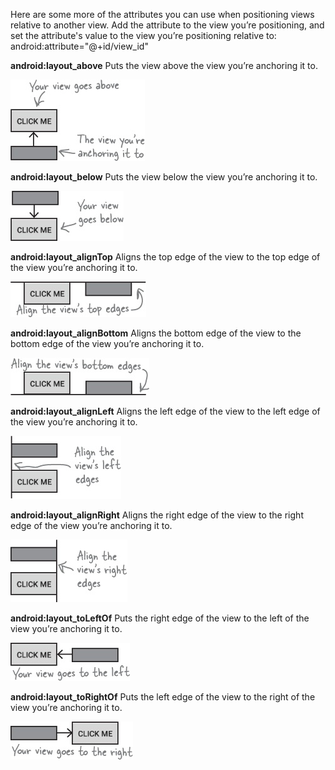 Here are some more of the attributes you can use when positioning views relative to another view. Add the attribute to the view you’re positioning, and set the attribute's value to the view you’re positioning relative to: android:attribute="@+id/view_id"

**android:layout_above**
Puts the view above the view you’re anchoring it to.

![](.guides/img/17.png)

**android:layout_below**
Puts the view below the view you’re anchoring it to.

![](.guides/img/18.png)

**android:layout_alignTop**
Aligns the top edge of the view to the top edge of the view you’re anchoring it to.

![](.guides/img/19.png)

**android:layout_alignBottom**
Aligns the bottom edge of the view to the bottom edge of the view you’re anchoring it to.

![](.guides/img/20.png)

**android:layout_alignLeft**
Aligns the left edge of the view to the left edge of the view you’re anchoring it to.

![](.guides/img/21.png)

**android:layout_alignRight**
Aligns the right edge of the view to the right edge of the view you’re anchoring it to.

![](.guides/img/22.png)

**android:layout_toLeftOf**
Puts the right edge of the view to the left of the view you’re anchoring it to.

![](.guides/img/23.png)

**android:layout_toRightOf**
Puts the left edge of the view to the right of the view you’re anchoring it to.

![](.guides/img/24.png)
